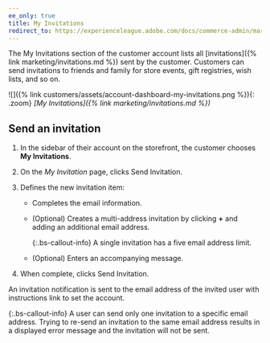```yaml
---
ee_only: true
title: My Invitations
redirect_to: https://experienceleague.adobe.com/docs/commerce-admin/marketing/promotions/events/invitations.html#my-invitations
---
```


The My Invitations section of the customer account lists all [invitations]({% link marketing/invitations.md %}) sent by the customer. Customers can send invitations to friends and family for store events, gift registries, wish lists, and so on.

![]({% link customers/assets/account-dashboard-my-invitations.png %}){: .zoom}
_[My Invitations]({% link marketing/invitations.md %})_

## Send an invitation

1. In the sidebar of their account on the storefront, the customer chooses **My Invitations**.

1. On the _My Invitation_ page, clicks <span class="btn">Send Invitation</span>.

1. Defines the new invitation item:

   - Completes the email information.

   - (Optional) Creates a multi-address invitation by clicking **+** and adding an additional email address.

      {:.bs-callout-info}
      A single invitation has a five email address limit.

   - (Optional) Enters an accompanying message.

1. When complete, clicks <span class="btn">Send Invitation</span>.

An invitation notification is sent to the email address of the invited user with instructions link to set the account.

{:.bs-callout-info}
A user can send only one invitation to a specific email address. Trying to re-send an invitation to the same email address results in a displayed error message and the invitation will not be sent.